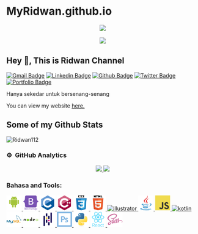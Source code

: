 # MyRidwan.github.io

<p align="center">
<img src="https://readme-typing-svg.herokuapp.com?color=000000&center=true&vCenter=true&multiline=true&height=85&lines=𝗦𝗰𝗿𝗶𝗽𝘁+𝗥𝗲𝗺𝗼𝗱+𝗕𝘆+Drg+𝗣𝗿𝗼𝗷𝗲𝗰𝘁;𝗪𝗵𝗮𝘁𝘀𝗔𝗽𝗽+085781385825;𝗧𝗲𝗹𝗲𝗴𝗿𝗮𝗺+@Rifan_aje">
</p>

<div align="center">
  <a href="https://open.spotify.com/artist/0ybwuUCgZWyVzmGaPQxk9B">
    <img src="https://readme-spotify-tingz.vercel.app/api/now-playing">
  </a>
</div>

## Hey 👋, This is Ridwan Channel
[![Gmail Badge](https://img.shields.io/badge/-ziexyuan@gmail.com-c14438?style=flat&logo=Gmail&logoColor=white&link=mailto:ziexyuan@gmail.com)](mailto:ziexyuan@gmail.com) 
[![Linkedin Badge](https://img.shields.io/badge/-ziexyuan@gmail.com-0072b1?style=flat&logo=Linkedin&logoColor=white&link=https://www.linkedin.com/in/ziexyuan@gmail.com/)](https://www.linkedin.com/in/ziexyuan@gmail.com/) [![Github Badge](https://img.shields.io/badge/-Ridwan112-grey?style=flat&logo=github&logoColor=white&link=https://github.com/myridwan/)](https://www.github.com/Myridwan/) [![Twitter Badge](https://img.shields.io/badge/-ziexyuan@gmail.com-00acee?style=flat&logo=twitter&logoColor=white&link=https://twitter.com/ziexyuan@gmail.com/)](https://www.twitter.com/ziexyuan@gmail.com/) [![Portfolio Badge](https://img.shields.io/badge/portfolio-web-blue?style=flat&link=ziexyuan@gmail.com/)](ziexyuan@gmail.com/) <p align='left'>Hanya sekedar untuk bersenang-senang</p><p align='left'> You can view my website <a href='https://www.gettunel.com' target=_blank><u>here</u>.</a></p>
## Some of my Github Stats
<p align=left> <img src=https://komarev.com/ghpvc/?username=Ridwan112 alt=Ridwan112 /> </p>

### ⚙️ &nbsp;GitHub Analytics

<p align="center">
<a href="https://github.com/AVS1508">
  <img height="180em" src="https://github-readme-stats-eight-theta.vercel.app/api?username=myridwan&show_icons=true&theme=algolia&include_all_commits=true&count_private=true"/>
  <img height="180em" src="https://github-readme-stats-eight-theta.vercel.app/api/top-langs/?username=myridwan&layout=compact&langs_count=8&theme=algolia"/>
</a>
</p>

<h3 align="left">Bahasa and Tools:</h3>
<p align="left"> <a href="https://developer.android.com" target="_blank" rel="noreferrer"> <img
      src="https://raw.githubusercontent.com/devicons/devicon/master/icons/android/android-original-wordmark.svg"
      alt="android" width="40" height="40" /> </a> <a href="https://getbootstrap.com" target="_blank" rel="noreferrer">
    <img src="https://raw.githubusercontent.com/devicons/devicon/master/icons/bootstrap/bootstrap-plain-wordmark.svg"
      alt="bootstrap" width="40" height="40" /> </a> <a href="https://www.cprogramming.com/" target="_blank"
    rel="noreferrer"> <img src="https://raw.githubusercontent.com/devicons/devicon/master/icons/c/c-original.svg"
      alt="c" width="40" height="40" /> </a> <a href="https://www.w3schools.com/cpp/" target="_blank" rel="noreferrer">
    <img src="https://raw.githubusercontent.com/devicons/devicon/master/icons/cplusplus/cplusplus-original.svg"
      alt="cplusplus" width="40" height="40" /> </a> <a href="https://www.w3schools.com/css/" target="_blank"
    rel="noreferrer"> <img
      src="https://raw.githubusercontent.com/devicons/devicon/master/icons/css3/css3-original-wordmark.svg" alt="css3"
      width="40" height="40" /> </a> <a href="https://www.w3.org/html/" target="_blank" rel="noreferrer"> <img
      src="https://raw.githubusercontent.com/devicons/devicon/master/icons/html5/html5-original-wordmark.svg"
      alt="html5" width="40" height="40" /> </a> <a href="https://www.adobe.com/in/products/illustrator.html"
    target="_blank" rel="noreferrer"> <img
      src="https://www.vectorlogo.zone/logos/adobe_illustrator/adobe_illustrator-icon.svg" alt="illustrator" width="40"
      height="40" /> </a> <a href="https://www.java.com" target="_blank" rel="noreferrer"> <img
      src="https://raw.githubusercontent.com/devicons/devicon/master/icons/java/java-original.svg" alt="java" width="40"
      height="40" /> </a> <a href="https://developer.mozilla.org/en-US/docs/Web/JavaScript" target="_blank"
    rel="noreferrer"> <img
      src="https://raw.githubusercontent.com/devicons/devicon/master/icons/javascript/javascript-original.svg"
      alt="javascript" width="40" height="40" /> </a> <a href="https://kotlinlang.org" target="_blank" rel="noreferrer">
    <img src="https://www.vectorlogo.zone/logos/kotlinlang/kotlinlang-icon.svg" alt="kotlin" width="40" height="40" />
  </a> <a href="https://www.mysql.com/" target="_blank" rel="noreferrer"> <img
      src="https://raw.githubusercontent.com/devicons/devicon/master/icons/mysql/mysql-original-wordmark.svg"
      alt="mysql" width="40" height="40" /> </a> </a> <a href="https://nodejs.org" target="_blank" rel="noreferrer"> <img
      src="https://raw.githubusercontent.com/devicons/devicon/master/icons/nodejs/nodejs-original-wordmark.svg"
      alt="nodejs" width="40" height="40" /> </a> <a href="https://pandas.pydata.org/" target="_blank" rel="noreferrer">
    <img
      src="https://raw.githubusercontent.com/devicons/devicon/2ae2a900d2f041da66e950e4d48052658d850630/icons/pandas/pandas-original.svg"
      alt="pandas" width="40" height="40" /> </a> <a href="https://www.photoshop.com/en" target="_blank"
    rel="noreferrer"> <img
      src="https://raw.githubusercontent.com/devicons/devicon/master/icons/photoshop/photoshop-line.svg" alt="photoshop"
      width="40" height="40" /> </a> <a href="https://www.python.org" target="_blank" rel="noreferrer"> <img
      src="https://raw.githubusercontent.com/devicons/devicon/master/icons/python/python-original.svg" alt="python"
      width="40" height="40" /> </a> <a href="https://reactjs.org/" target="_blank" rel="noreferrer"> <img
      src="https://raw.githubusercontent.com/devicons/devicon/master/icons/react/react-original-wordmark.svg"
      alt="react" width="40" height="40" /> </a> <a href="https://sass-lang.com" target="_blank" rel="noreferrer"> <img
      src="https://raw.githubusercontent.com/devicons/devicon/master/icons/sass/sass-original.svg" alt="sass" width="40"
      height="40" /> </a> </p>
